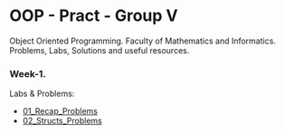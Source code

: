 # OOP - Pract - Group V

Object Oriented Programming.
Faculty of Mathematics and Informatics.
Problems, Labs, Solutions and useful resources. 

### Week-1.

Labs & Problems:

* [01_Recap_Problems](./01_Recap_Introduction_Structs/01_problems_recap.md)
* [02_Structs_Problems](./01_Recap_Introduction_Structs/01_problems_structs.md)
